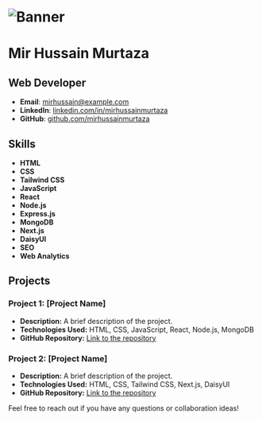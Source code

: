 # ![Banner](https://yourimageurl.com/banner.gif)

# Mir Hussain Murtaza

## Web Developer

- **Email**: [mirhussain@example.com](mailto:mirhussain@example.com)
- **LinkedIn**: [linkedin.com/in/mirhussainmurtaza](https://linkedin.com/in/mirhussainmurtaza)
- **GitHub**: [github.com/mirhussainmurtaza](https://github.com/mirhussainmurtaza)

## Skills
- **HTML**
- **CSS**
- **Tailwind CSS**
- **JavaScript**
- **React**
- **Node.js**
- **Express.js**
- **MongoDB**
- **Next.js**
- **DaisyUI**
- **SEO**
- **Web Analytics**

## Projects

### Project 1: [Project Name]
- **Description:** A brief description of the project.
- **Technologies Used:** HTML, CSS, JavaScript, React, Node.js, MongoDB
- **GitHub Repository:** [Link to the repository](#)

### Project 2: [Project Name]
- **Description:** A brief description of the project.
- **Technologies Used:** HTML, CSS, Tailwind CSS, Next.js, DaisyUI
- **GitHub Repository:** [Link to the repository](#)

Feel free to reach out if you have any questions or collaboration ideas!

